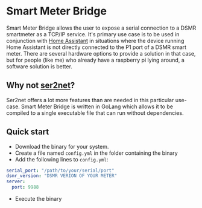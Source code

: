 # Smart Meter Bridge

Smart Meter Bridge allows the user to expose a serial connection to a DSMR smartmeter as a TCP/IP service. It's primary 
use case is to be used in conjunction with [Home Assistant](https://www.home-assistant.io/) in situations where the 
device running Home Assistant is not directly connected to the P1 port of a DSMR smart meter. There are several hardware
options to provide a solution in that case, but for people (like me) who already have a raspberry pi lying around, a 
software solution is better.

## Why not [ser2net](https://ser2net.sourceforge.net/)?
Ser2net offers a lot more features than are needed in this particular use-case. Smart Meter Bridge is written in GoLang 
which allows it to be compiled to a single executable file that can run without dependencies.

## Quick start
- Download the binary for your system.
- Create a file named `config.yml` in the folder containing the binary
- Add the following lines to `config.yml`:
```yaml
serial_port: "/path/to/your/serial/port"
dsmr_version: "DSMR VERION OF YOUR METER"
server:
  port: 9988
```
- Execute the binary
